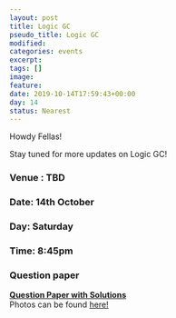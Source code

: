 ```yaml
---
layout: post
title: Logic GC
pseudo_title: Logic GC
modified:
categories: events
excerpt:
tags: []
image:
feature:
date: 2019-10-14T17:59:43+00:00
day: 14
status: Nearest
---
```

Howdy Fellas!

Stay tuned for more updates on Logic GC!

### Venue : TBD

### Date: 14th October

### Day: Saturday

### Time: 8:45pm

### Question paper
**[Question Paper with Solutions](http://mnp-club.github.io/files/Bazinga!%20Physics%202019/Question%20Paper%20with%20Solutions.pdf)**  
Photos can be found [here!](https://drive.google.com/drive/folders/14-HnbLeeS_qR_9pkmMsZtfRz2Rt0lHIv?fbclid=IwAR00myohc3c1LIPNi0yKaOccwH46sTiFP_fNaRfa_aIDn36-mngESEhUBNc)